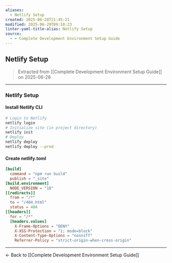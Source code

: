 ```yaml
---
aliases:
  - Netlify Setup
created: 2025-06-28T21:45:21
modified: 2025-06-29T09:18:23
linter-yaml-title-alias: Netlify Setup
source:
  - - Complete Development Environment Setup Guide
---
```


## Netlify Setup

> Extracted from [[Complete Development Environment Setup Guide]] on 2025-06-28

---

### Netlify Setup

#### Install Netlify CLI

```bash
# Login to Netlify
netlify login
# Initialize site (in project directory)
netlify init
# Deploy
netlify deploy
netlify deploy --prod
```

#### Create netlify.toml

```toml
[build]
  command = "npm run build"
  publish = "_site"
[build.environment]
  NODE_VERSION = "18"
[[redirects]]
  from = "/*"
  to = "/404.html"
  status = 404
[[headers]]
  for = "/*"
  [headers.values]
    X-Frame-Options = "DENY"
    X-XSS-Protection = "1; mode=block"
    X-Content-Type-Options = "nosniff"
    Referrer-Policy = "strict-origin-when-cross-origin"
```

---

← Back to [[Complete Development Environment Setup Guide]]
